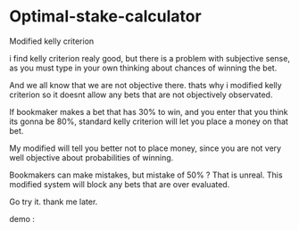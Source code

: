 # Optimal-stake-calculator

Modified kelly criterion

i find kelly criterion realy good, but there is a problem with subjective sense, as you must type in your own thinking about chances of winning the bet.

And we all know that we are not objective there. thats why i modified kelly criterion so it doesnt allow any bets that are not objectively observated. 

If bookmaker makes a bet that has 30% to win, and you enter that you think its gonna be 80%, standard kelly criterion will let you place a money on that bet. 

My modified will tell you better not to place money, since you are not very well objective about probabilities of winning.

Bookmakers can make mistakes, but mistake of 50% ? That is unreal.
This modified system will block any bets that are over evaluated.

Go try it. thank me later.

demo : 
